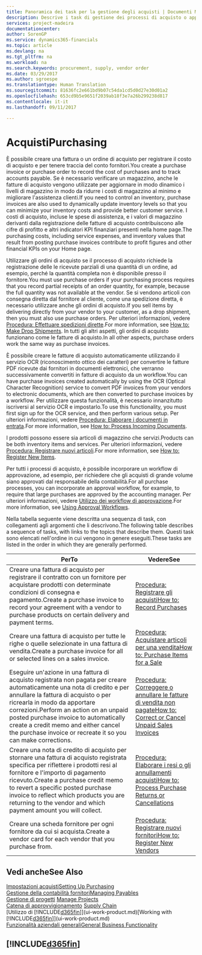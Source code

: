 ```yaml
---
title: Panoramica dei task per la gestione degli acquisti | Documenti Microsoft
description: Descrive i task di gestione dei processi di acquisto o approvvigionamento, incluso l'utilizzo delle fatture di acquisto e degli ordini di acquisto.
services: project-madeira
documentationcenter: 
author: SorenGP
ms.service: dynamics365-financials
ms.topic: article
ms.devlang: na
ms.tgt_pltfrm: na
ms.workload: na
ms.search.keywords: procurement, supply, vendor order
ms.date: 03/29/2017
ms.author: sgroespe
ms.translationtype: Human Translation
ms.sourcegitcommit: 81636fc2e661bd9b07c54da1cd5d0d27e30d01a2
ms.openlocfilehash: 653cd9b5e9651f2039ab18f3e7a26b299238d817
ms.contentlocale: it-it
ms.lasthandoff: 09/11/2017

---
```

# <a name="purchasing"></a><span data-ttu-id="c380d-103">Acquisti</span><span class="sxs-lookup"><span data-stu-id="c380d-103">Purchasing</span></span>
<span data-ttu-id="c380d-104">È possibile creare una fattura o un ordine di acquisto per registrare il costo di acquisto e per tenere traccia del conto fornitori.</span><span class="sxs-lookup"><span data-stu-id="c380d-104">You create a purchase invoice or purchase order to record the cost of purchases and to track accounts payable.</span></span> <span data-ttu-id="c380d-105">Se è necessario verificare un magazzino, anche le fatture di acquisto vengono utilizzate per aggiornare in modo dinamico i livelli di magazzino in modo da ridurre i costi di magazzino al minimo e migliorare l'assistenza clienti.</span><span class="sxs-lookup"><span data-stu-id="c380d-105">If you need to control an inventory, purchase invoices are also used to dynamically update inventory levels so that you can minimize your inventory costs and provide better customer service.</span></span> <span data-ttu-id="c380d-106">I costi di acquisto, incluse le spese di assistenza, e i valori di magazzino derivanti dalla registrazione delle fatture di acquisto contribuiscono alle cifre di profitto e altri indicatori KPI finanziari presenti nella home page.</span><span class="sxs-lookup"><span data-stu-id="c380d-106">The purchasing costs, including service expenses, and inventory values that result from posting purchase invoices contribute to profit figures and other financial KPIs on your Home page.</span></span>

<span data-ttu-id="c380d-107">Utilizzare gli ordini di acquisto se il processo di acquisto richiede la registrazione delle le ricevute parziali di una quantità di un ordine, ad esempio, perché la quantità completa non è disponibile presso il fornitore.</span><span class="sxs-lookup"><span data-stu-id="c380d-107">You must use purchase orders if your purchasing process requires that you record partial receipts of an order quantity, for example, because the full quantity was not available at the vendor.</span></span> <span data-ttu-id="c380d-108">Se si vendono articoli con consegna diretta dal fornitore al cliente, come una spedizione diretta, è necessario utilizzare anche gli ordini di acquisto.</span><span class="sxs-lookup"><span data-stu-id="c380d-108">If you sell items by delivering directly from your vendor to your customer, as a drop shipment, then you must also use purchase orders.</span></span> <span data-ttu-id="c380d-109">Per ulteriori informazioni, vedere [Procedura: Effettuare spedizioni dirette](sales-how-drop-shipment.md).</span><span class="sxs-lookup"><span data-stu-id="c380d-109">For more information, see [How to: Make Drop Shipments](sales-how-drop-shipment.md).</span></span> <span data-ttu-id="c380d-110">In tutti gli altri aspetti, gli ordini di acquisto funzionano come le fatture di acquisto.</span><span class="sxs-lookup"><span data-stu-id="c380d-110">In all other aspects, purchase orders work the same way as purchase invoices.</span></span>

<span data-ttu-id="c380d-111">È possibile creare le fatture di acquisto automaticamente utilizzando il servizio OCR (riconoscimento ottico dei caratteri) per convertire le fatture PDF ricevute dai fornitori in documenti elettronici, che verranno successivamente convertiti in fatture di acquisto da un workflow.</span><span class="sxs-lookup"><span data-stu-id="c380d-111">You can have purchase invoices created automatically by using the OCR (Optical Character Recognition) service to convert PDF invoices from your vendors to electronic documents, which are then converted to purchase invoices by a workflow.</span></span> <span data-ttu-id="c380d-112">Per utilizzare questa funzionalità, è necessario innanzitutto iscriversi al servizio OCR e impostarlo.</span><span class="sxs-lookup"><span data-stu-id="c380d-112">To use this functionality, you must first sign up for the OCR service, and then perform various setup.</span></span> <span data-ttu-id="c380d-113">Per ulteriori informazioni, vedere [Procedura: Elaborare i documenti in entrata](across-process-income-documents.md).</span><span class="sxs-lookup"><span data-stu-id="c380d-113">For more information, see [How to: Process Incoming Documents](across-process-income-documents.md).</span></span>      

<span data-ttu-id="c380d-114">I prodotti possono essere sia articoli di magazzino che servizi.</span><span class="sxs-lookup"><span data-stu-id="c380d-114">Products can be both inventory items and services.</span></span> <span data-ttu-id="c380d-115">Per ulteriori informazioni, vedere [Procedura: Registrare nuovi articoli](inventory-how-register-new-items.md).</span><span class="sxs-lookup"><span data-stu-id="c380d-115">For more information, see [How to: Register New Items](inventory-how-register-new-items.md).</span></span>

<span data-ttu-id="c380d-116">Per tutti i processi di acquisto, è possibile incorporare un workflow di approvazione, ad esempio, per richiedere che gli acquisti di grande volume siano approvati dal responsabile della contabilità.</span><span class="sxs-lookup"><span data-stu-id="c380d-116">For all purchase processes, you can incorporate an approval workflow, for example, to require that large purchases are approved by the accounting manager.</span></span> <span data-ttu-id="c380d-117">Per ulteriori informazioni, vedere [Utilizzo dei workflow di approvazione](across-how-use-approval-workflows.md).</span><span class="sxs-lookup"><span data-stu-id="c380d-117">For more information, see [Using Approval Workflows](across-how-use-approval-workflows.md).</span></span>

<span data-ttu-id="c380d-118">Nella tabella seguente viene descritta una sequenza di task, con collegamenti agli argomenti che li descrivono.</span><span class="sxs-lookup"><span data-stu-id="c380d-118">The following table describes a sequence of tasks, with links to the topics that describe them.</span></span> <span data-ttu-id="c380d-119">Questi task sono elencati nell'ordine in cui vengono in genere eseguiti.</span><span class="sxs-lookup"><span data-stu-id="c380d-119">These tasks are listed in the order in which they are generally performed.</span></span>

| <span data-ttu-id="c380d-120">Per</span><span class="sxs-lookup"><span data-stu-id="c380d-120">To</span></span> | <span data-ttu-id="c380d-121">Vedere</span><span class="sxs-lookup"><span data-stu-id="c380d-121">See</span></span> |
| --- | --- |
| <span data-ttu-id="c380d-122">Creare una fattura di acquisto per registrare il contratto con un fornitore per acquistare prodotti con determinate condizioni di consegna e pagamento.</span><span class="sxs-lookup"><span data-stu-id="c380d-122">Create a purchase invoice to record your agreement with a vendor to purchase products on certain delivery and payment terms.</span></span> |[<span data-ttu-id="c380d-123">Procedura: Registrare gli acquisti</span><span class="sxs-lookup"><span data-stu-id="c380d-123">How to: Record Purchases</span></span>](purchasing-how-record-purchases.md) |
| <span data-ttu-id="c380d-124">Creare una fattura di acquisto per tutte le righe o quelle selezionate in una fattura di vendita.</span><span class="sxs-lookup"><span data-stu-id="c380d-124">Create a purchase invoice for all or selected lines on a sales invoice.</span></span> |[<span data-ttu-id="c380d-125">Procedura: Acquistare articoli per una vendita</span><span class="sxs-lookup"><span data-stu-id="c380d-125">How to: Purchase Items for a Sale</span></span>](purchasing-how-purchase-products-sale.md) |
| <span data-ttu-id="c380d-126">Eseguire un'azione in una fattura di acquisto registrata non pagata per creare automaticamente una nota di credito e per annullare la fattura di acquisto o per ricrearla in modo da apportare correzioni.</span><span class="sxs-lookup"><span data-stu-id="c380d-126">Perform an action on an unpaid posted purchase invoice to automatically create a credit memo and either cancel the purchase invoice or recreate it so you can make corrections.</span></span> |[<span data-ttu-id="c380d-127">Procedura: Correggere o annullare le fatture di vendita non pagate</span><span class="sxs-lookup"><span data-stu-id="c380d-127">How to: Correct or Cancel Unpaid Sales Invoices</span></span>](purchasing-how-correct-cancel-unpaid-purchase-invoices.md) |
| <span data-ttu-id="c380d-128">Creare una nota di credito di acquisto per stornare una fattura di acquisto registrata specifica per riflettere i prodotti resi al fornitore e l'importo di pagamento ricevuto.</span><span class="sxs-lookup"><span data-stu-id="c380d-128">Create a purchase credit memo to revert a specific posted purchase invoice to reflect which products you are returning to the vendor and which payment amount you will collect.</span></span> |[<span data-ttu-id="c380d-129">Procedura: Elaborare i resi o gli annullamenti acquisti</span><span class="sxs-lookup"><span data-stu-id="c380d-129">How to: Process Purchase Returns or Cancellations</span></span>](purchasing-how-register-new-vendors.md) |
| <span data-ttu-id="c380d-130">Creare una scheda fornitore per ogni fornitore da cui si acquista.</span><span class="sxs-lookup"><span data-stu-id="c380d-130">Create a vendor card for each vendor that you purchase from.</span></span> |[<span data-ttu-id="c380d-131">Procedura: Registrare nuovi fornitori</span><span class="sxs-lookup"><span data-stu-id="c380d-131">How to: Register New Vendors</span></span>](purchasing-how-register-new-vendors.md) |

## <a name="see-also"></a><span data-ttu-id="c380d-132">Vedi anche</span><span class="sxs-lookup"><span data-stu-id="c380d-132">See Also</span></span>
[<span data-ttu-id="c380d-133">Impostazioni acquisti</span><span class="sxs-lookup"><span data-stu-id="c380d-133">Setting Up Purchasing</span></span>](purchasing-setup-purchasing.md)  
[<span data-ttu-id="c380d-134">Gestione della contabilità fornitori</span><span class="sxs-lookup"><span data-stu-id="c380d-134">Managing Payables</span></span>](payables-manage-payables.md)  
<span data-ttu-id="c380d-135">[Gestione di progetti](projects-manage-projects.md)  </span><span class="sxs-lookup"><span data-stu-id="c380d-135">[Manage Projects](projects-manage-projects.md)  </span></span>  
<span data-ttu-id="c380d-136">[Catena di approvvigionamento](madeira-supply-chain.md)    </span><span class="sxs-lookup"><span data-stu-id="c380d-136">[Supply Chain](madeira-supply-chain.md)    </span></span>  
<span data-ttu-id="c380d-137">[Utilizzo di [!INCLUDE[d365fin](includes/d365fin_md.md)]](ui-work-product.md)</span><span class="sxs-lookup"><span data-stu-id="c380d-137">[Working with [!INCLUDE[d365fin](includes/d365fin_md.md)]](ui-work-product.md)</span></span>  
[<span data-ttu-id="c380d-138">Funzionalità aziendali generali</span><span class="sxs-lookup"><span data-stu-id="c380d-138">General Business Functionality</span></span>](ui-across-business-areas.md)

## [!INCLUDE[d365fin](includes/free_trial_md.md)]
